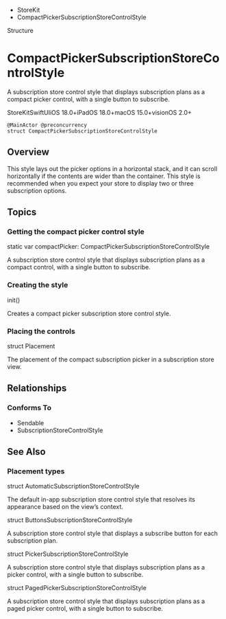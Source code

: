 

- StoreKit
-  CompactPickerSubscriptionStoreControlStyle 

Structure

# CompactPickerSubscriptionStoreControlStyle

A subscription store control style that displays subscription plans as a compact picker control, with a single button to subscribe.

StoreKitSwiftUIiOS 18.0+iPadOS 18.0+macOS 15.0+visionOS 2.0+

``` source
@MainActor @preconcurrency
struct CompactPickerSubscriptionStoreControlStyle
```

## Overview

This style lays out the picker options in a horizontal stack, and it can scroll horizontally if the contents are wider than the container. This style is recommended when you expect your store to display two or three subscription options.

## Topics

### Getting the compact picker control style

static var compactPicker: CompactPickerSubscriptionStoreControlStyle

A subscription store control style that displays subscription plans as a compact control, with a single button to subscribe.

### Creating the style

init()

Creates a compact picker subscription store control style.

### Placing the controls

struct Placement

The placement of the compact subscription picker in a subscription store view.

## Relationships

### Conforms To

- Sendable
- SubscriptionStoreControlStyle

## See Also

### Placement types

struct AutomaticSubscriptionStoreControlStyle

The default in-app subscription store control style that resolves its appearance based on the view’s context.

struct ButtonsSubscriptionStoreControlStyle

A subscription store control style that displays a subscribe button for each subscription plan.

struct PickerSubscriptionStoreControlStyle

A subscription store control style that displays subscription plans as a picker control, with a single button to subscribe.

struct PagedPickerSubscriptionStoreControlStyle

A subscription store control style that displays subscription plans as a paged picker control, with a single button to subscribe.

